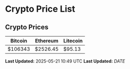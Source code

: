 # Crypto Price List

## Crypto Prices
| Bitcoin | Ethereum | Litecoin |
| ------- | -------- | -------- |
| $106343 | $2526.45 | $95.13 |
**Last Updated:** 2025-05-21 10:49 UTC
**Last Updated:** $DATE$
